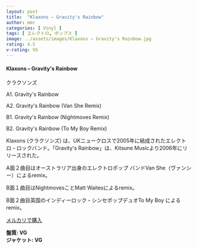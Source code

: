 ```yaml
---
layout: post
title:  "Klaxons – Gravity's Rainbow"
author: mmr
categories: [ Vinyl ]
tags: [ エレクトロ, ポップス ]
image: ../assets/images/Klaxons – Gravity's Rainbow.jpg
rating: 4.5
v-rating: VG
---
```


#### Klaxons – Gravity's Rainbow

クラクソンズ

A1. Gravity's Rainbow

A2. Gravity's Rainbow (Van She Remix)

B1. Gravity's Rainbow (Nightmoves Remix)

B2. Gravity's Rainbow (To My Boy Remix)


Klaxons (クラクソンズ) は、UKニュークロスで2005年に結成されたエレクトロ・ロックバンド。「Gravity's Rainbow」は、Kitsune Musicより2006年にリリースされた。

A面２曲目はオーストラリア出身のエレクトロポップ バンドVan She（ヴァンシー）によるremix。

B面１曲目はNightmovesことMatt Waitesによるremix。

B面２曲目英国のインディーロック・シンセポップデュオTo My Boy によるremix。

[メルカリで購入](https://jp.mercari.com/item/m93108155500?afid=6142608987)

<div class="mt-4 mb-4 d-flex align-items-center">
<strong class="mr-1">盤質: VG</strong>
</div>
<div class="mt-4 mb-4 d-flex align-items-center">
<strong class="mr-1">ジャケット: VG</strong>
</div>
